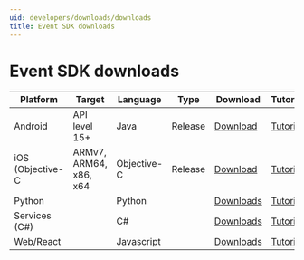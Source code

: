 ```yaml
---
uid: developers/downloads/downloads
title: Event SDK downloads
---
```

# Event SDK downloads

| Platform         | Target      | Language | Type  | Download | Tutorial |
|------------------|-------------|----------|-------|----------|-------------|
| Android          |API level 15+|Java      |Release| [Download](https://ariamediahost.blob.core.windows.net/sdk/ProductInsightsSamples/Android_3P_sample.zip) | [Tutorial](xref:developers/downloads/android-java)|
| iOS (Objective-C |ARMv7, ARM64, x86, x64|Objective-C|Release| [Download](https://ariamediahost.blob.core.windows.net/sdk/ProductInsightsSamples/Android_3P_sample.zip)| [Tutorial](xref:developers/downloads/ios-objc) | 
| Python           | |Python||[Downloads](https://ariamediahost.blob.core.windows.net/sdk/ProductInsightsSamples/aria-2.0.0.egg)| [Tutorial](xref:developers/downloads/python) |
| Services (C#)    | |C#||[Downloads]()| [Tutorial](xref:developers/downloads/csharp) |
| Web/React        | |Javascript||[Downloads]()| [Tutorial](xref:developers/downloads/web) |


